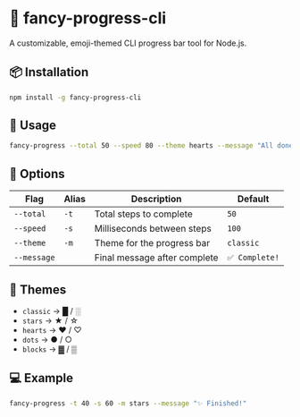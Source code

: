 
# 🎉 fancy-progress-cli

A customizable, emoji-themed CLI progress bar tool for Node.js.

## 📦 Installation

```bash
npm install -g fancy-progress-cli
````

## 🚀 Usage

```bash
fancy-progress --total 50 --speed 80 --theme hearts --message "All done!"
```

## 🔧 Options

| Flag        | Alias | Description                  | Default       |
| ----------- | ----- | ---------------------------- | ------------- |
| `--total`   | `-t`  | Total steps to complete      | `50`          |
| `--speed`   | `-s`  | Milliseconds between steps   | `100`         |
| `--theme`   | `-m`  | Theme for the progress bar   | `classic`     |
| `--message` |       | Final message after complete | `✅ Complete!` |

## 🎨 Themes

* `classic` → █ / ░
* `stars` → ★ / ☆
* `hearts` → ❤ / ♡
* `dots` → ● / ○
* `blocks` → ▓ / ▒

## 💻 Example

```bash
fancy-progress -t 40 -s 60 -m stars --message "✨ Finished!"
```
